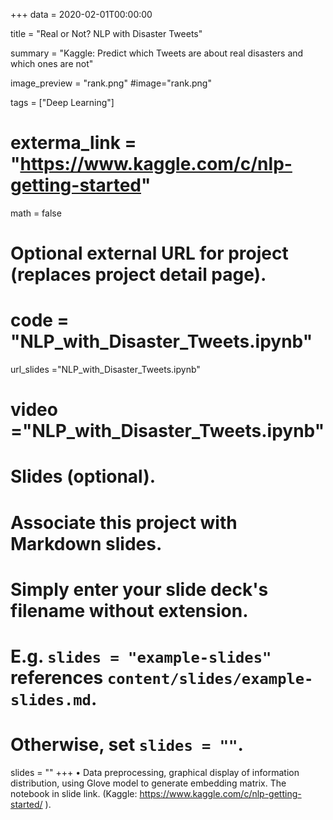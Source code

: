 +++
data = 2020-02-01T00:00:00

title = "Real or Not? NLP with Disaster Tweets"

summary = "Kaggle: Predict which Tweets are about real disasters and which ones are not"

image_preview = "rank.png"
#image="rank.png"

tags = ["Deep Learning"]

# exterma_link = "https://www.kaggle.com/c/nlp-getting-started"

math = false

# Optional external URL for project (replaces project detail page).
# code = "NLP_with_Disaster_Tweets.ipynb"
url_slides ="NLP_with_Disaster_Tweets.ipynb"
# video ="NLP_with_Disaster_Tweets.ipynb"


 

# Slides (optional).
#   Associate this project with Markdown slides.
#   Simply enter your slide deck's filename without extension.
#   E.g. `slides = "example-slides"` references `content/slides/example-slides.md`.
#   Otherwise, set `slides = ""`.
slides = ""
+++
• Data preprocessing, graphical display of information distribution, using Glove model to generate embedding matrix. The notebook in slide link. (Kaggle: https://www.kaggle.com/c/nlp-getting-started/ ).
